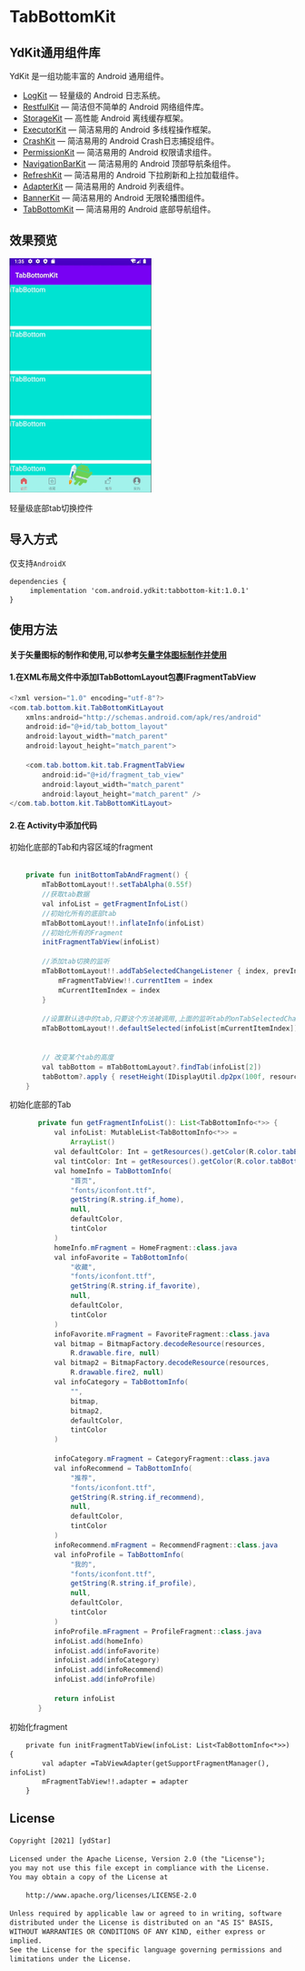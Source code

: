 # TabBottomKit

## YdKit通用组件库
YdKit 是一组功能丰富的 Android 通用组件。

* [LogKit](https://github.com/ydstar/LogKit) — 轻量级的 Android 日志系统。
* [RestfulKit](https://github.com/ydstar/RestfulKit) — 简洁但不简单的 Android 网络组件库。
* [StorageKit](https://github.com/ydstar/StorageKit) — 高性能 Android 离线缓存框架。
* [ExecutorKit](https://github.com/ydstar/ExecutorKit) — 简洁易用的 Android 多线程操作框架。
* [CrashKit](https://github.com/ydstar/CrashKit) — 简洁易用的 Android Crash日志捕捉组件。
* [PermissionKit](https://github.com/ydstar/PermissionKit) — 简洁易用的 Android 权限请求组件。
* [NavigationBarKit](https://github.com/ydstar/NavigationBarKit) — 简洁易用的 Android 顶部导航条组件。
* [RefreshKit](https://github.com/ydstar/RefreshKit) — 简洁易用的 Android 下拉刷新和上拉加载组件。
* [AdapterKit](https://github.com/ydstar/AdapterKit) — 简洁易用的 Android 列表组件。
* [BannerKit](https://github.com/ydstar/BannerKit) — 简洁易用的 Android 无限轮播图组件。
* [TabBottomKit](https://github.com/ydstar/TabBottomKit) — 简洁易用的 Android 底部导航组件。

## 效果预览
<img src="https://github.com/ydstar/TabBottomKit/blob/main/preview/show.gif" alt="动图演示效果" width="250px">

轻量级底部tab切换控件

## 导入方式

仅支持`AndroidX`
```
dependencies {
     implementation 'com.android.ydkit:tabbottom-kit:1.0.1'
}
```

## 使用方法
#### 关于矢量图标的制作和使用,可以参考[矢量字体图标制作并使用](https://www.jianshu.com/p/432d3b23384c)
#### 1.在XML布局文件中添加ITabBottomLayout包裹IFragmentTabView
```java
<?xml version="1.0" encoding="utf-8"?>
<com.tab.bottom.kit.TabBottomKitLayout
    xmlns:android="http://schemas.android.com/apk/res/android"
    android:id="@+id/tab_bottom_layout"
    android:layout_width="match_parent"
    android:layout_height="match_parent">

    <com.tab.bottom.kit.tab.FragmentTabView
        android:id="@+id/fragment_tab_view"
        android:layout_width="match_parent"
        android:layout_height="match_parent" />
</com.tab.bottom.kit.TabBottomKitLayout>
```

#### 2.在 Activity中添加代码
初始化底部的Tab和内容区域的fragment
```java

    private fun initBottomTabAndFragment() {
        mTabBottomLayout!!.setTabAlpha(0.55f)
        //获取tab数据
        val infoList = getFragmentInfoList()
        //初始化所有的底部tab
        mTabBottomLayout!!.inflateInfo(infoList)
        //初始化所有的Fragment
        initFragmentTabView(infoList)

        //添加tab切换的监听
        mTabBottomLayout!!.addTabSelectedChangeListener { index, prevInfo, nextInfo -> //切换fragment
            mFragmentTabView!!.currentItem = index
            mCurrentItemIndex = index
        }

        //设置默认选中的tab,只要这个方法被调用,上面的监听tab的onTabSelectedChange()方法就会调用,就会设置当前的fragment
        mTabBottomLayout!!.defaultSelected(infoList[mCurrentItemIndex])


        // 改变某个tab的高度
        val tabBottom = mTabBottomLayout?.findTab(infoList[2])
        tabBottom?.apply { resetHeight(IDisplayUtil.dp2px(100f, resources)) }
    }

```

初始化底部的Tab
```java
       private fun getFragmentInfoList(): List<TabBottomInfo<*>> {
           val infoList: MutableList<TabBottomInfo<*>> =
               ArrayList()
           val defaultColor: Int = getResources().getColor(R.color.tabBottomDefaultColor)
           val tintColor: Int = getResources().getColor(R.color.tabBottomTintColor)
           val homeInfo = TabBottomInfo(
               "首页",
               "fonts/iconfont.ttf",
               getString(R.string.if_home),
               null,
               defaultColor,
               tintColor
           )
           homeInfo.mFragment = HomeFragment::class.java
           val infoFavorite = TabBottomInfo(
               "收藏",
               "fonts/iconfont.ttf",
               getString(R.string.if_favorite),
               null,
               defaultColor,
               tintColor
           )
           infoFavorite.mFragment = FavoriteFragment::class.java
           val bitmap = BitmapFactory.decodeResource(resources,
               R.drawable.fire, null)
           val bitmap2 = BitmapFactory.decodeResource(resources,
               R.drawable.fire2, null)
           val infoCategory = TabBottomInfo(
               "",
               bitmap,
               bitmap2,
               defaultColor,
               tintColor
           )

           infoCategory.mFragment = CategoryFragment::class.java
           val infoRecommend = TabBottomInfo(
               "推荐",
               "fonts/iconfont.ttf",
               getString(R.string.if_recommend),
               null,
               defaultColor,
               tintColor
           )
           infoRecommend.mFragment = RecommendFragment::class.java
           val infoProfile = TabBottomInfo(
               "我的",
               "fonts/iconfont.ttf",
               getString(R.string.if_profile),
               null,
               defaultColor,
               tintColor
           )
           infoProfile.mFragment = ProfileFragment::class.java
           infoList.add(homeInfo)
           infoList.add(infoFavorite)
           infoList.add(infoCategory)
           infoList.add(infoRecommend)
           infoList.add(infoProfile)

           return infoList
       }
```

初始化fragment
```
    private fun initFragmentTabView(infoList: List<TabBottomInfo<*>>) {
        val adapter =TabViewAdapter(getSupportFragmentManager(), infoList)
        mFragmentTabView!!.adapter = adapter
    }
```


## License
```text
Copyright [2021] [ydStar]

Licensed under the Apache License, Version 2.0 (the "License");
you may not use this file except in compliance with the License.
You may obtain a copy of the License at

    http://www.apache.org/licenses/LICENSE-2.0

Unless required by applicable law or agreed to in writing, software
distributed under the License is distributed on an "AS IS" BASIS,
WITHOUT WARRANTIES OR CONDITIONS OF ANY KIND, either express or implied.
See the License for the specific language governing permissions and
limitations under the License.
```
